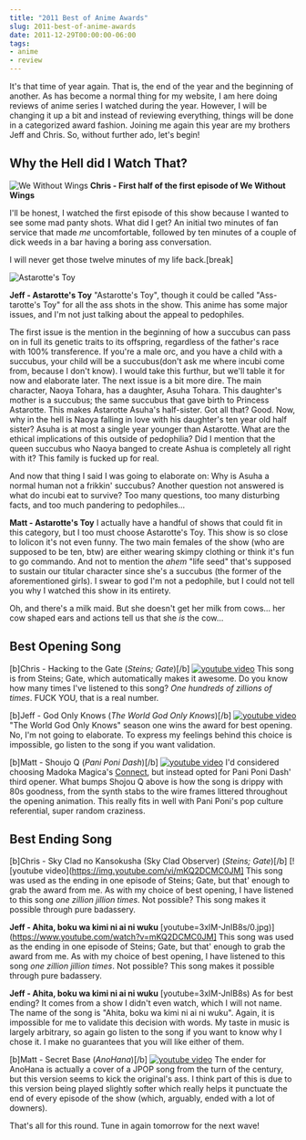 ```yaml
---
title: "2011 Best of Anime Awards"
slug: 2011-best-of-anime-awards
date: 2011-12-29T00:00:00-06:00
tags:
- anime
- review
---
```

It's that time of year again. That is, the end of the year and the beginning of another. As has become a normal thing for my website, I am here doing reviews of anime series I watched during the year. However, I will be changing it up a bit and instead of reviewing everything, things will be done in a categorized award fashion. Joining me again this year are my brothers Jeff and Chris. So, without further ado, let's begin!

## Why the Hell did I Watch That?

![](http://images.dxprog.com/blog/2011_reviews_wings.jpg "We Without Wings")
**Chris - First half of the first episode of We Without Wings**

I'll be honest, I watched the first episode of this show because I wanted to see some mad panty shots.  What did I get?  An initial two minutes of fan service that made _me_ uncomfortable, followed by ten minutes of a couple of dick weeds in a bar having a boring ass conversation.

I will never get those twelve minutes of my life back.[break]

![](http://images.dxprog.com/blog/2011_reviews_astarotte.jpg "Astarotte's Toy")

**Jeff - Astarotte's Toy**
"Astarotte's Toy", though it could be called "Ass-tarotte's Toy" for all the ass shots in the show. This anime has some major issues, and I'm not just talking about the appeal to pedophiles.

The first issue is the mention in the beginning of how a succubus can pass on in full its genetic traits to its offspring, regardless of the father's race with 100% transference. If you're a male orc, and you have a child with a succubus, your child will be a succubus(don't ask me where incubi come from, because I don't know). I would take this furthur, but we'll table it for now and elaborate later. The next issue is a bit more dire. The main character, Naoya Tohara, has a daughter, Asuha Tohara. This daughter's mother is a succubus; the same succubus that gave birth to Princess Astarotte. This makes Astarotte Asuha's half-sister. Got all that? Good. Now, why in the hell is Naoya falling in love with his daughter's ten year old half sister? Asuha is at most a single year younger than Astarotte. What are the ethical implications of this outside of pedophilia? Did I mention that the queen succubus who Naoya banged to create Ashua is completely all right with it? This family is fucked up for real.

And now that thing I said I was going to elaborate on: Why is Asuha a normal human not a frikkin' succubus? Another question not answered is what do incubi eat to survive? Too many questions, too many disturbing facts, and too much pandering to pedophiles...


**Matt - Astarotte's Toy**
I actually have a handful of shows that could fit in this category, but I too must choose Astarotte's Toy. This show is so close to lolicon it's not even funny. The two main females of the show (who are supposed to be ten, btw) are either wearing skimpy clothing or think it's fun to go commando. And not to mention the *ahem* "life seed" that's supposed to sustain our titular character since she's a succubus (the former of the aforementioned girls). I swear to god I'm not a pedophile, but I could not tell you why I watched this show in its entirety.

Oh, and there's a milk maid. But she doesn't get her milk from cows... her cow shaped ears and actions tell us that she _is_ the cow...

## Best Opening Song
[b]Chris - Hacking to the Gate (_Steins; Gate_)[/b]
[![youtube video](https://img.youtube.com/vi/nLGS_rNSlKU/0.jpg)](https://www.youtube.com/watch?v=nLGS_rNSlKU)
This song is from Steins; Gate, which automatically makes it awesome.  Do you know how many times I've listened to this song?  _One hundreds of zillions of times_.  FUCK YOU, that is a real number.

[b]Jeff - God Only Knows (_The World God Only Knows_)[/b]
[![youtube video](https://img.youtube.com/vi/wDQvptDvA_0/0.jpg)](https://www.youtube.com/watch?v=wDQvptDvA_0)
"The World God Only Knows" season one wins the award for best opening. No, I'm not going to elaborate. To express my feelings behind this choice is impossible, go listen to the song if you want validation.

[b]Matt - Shoujo Q (_Pani Poni Dash_)[/b]
[![youtube video](https://img.youtube.com/vi/dQbaJquz_jo/0.jpg)](https://www.youtube.com/watch?v=dQbaJquz_jo)
I'd considered choosing Madoka Magica's [Connect](http://www.youtube.com/watch?v=btNSYi2QMTM), but instead opted for Pani Poni Dash' third opener. What bumps Shojou Q above is how the song is drippy with 80s goodness, from the synth stabs to the wire frames littered throughout the opening animation. This really fits in well with Pani Poni's pop culture referential, super random craziness.

## Best Ending Song
[b]Chris - Sky Clad no Kansokusha (Sky Clad Observer) (_Steins; Gate_)[/b]
[![youtube video](https://img.youtube.com/vi/mKQ2DCMC0JM]
This song was used as the ending in one episode of Steins; Gate, but that' enough to grab the award from me.  As with my choice of best opening, I have listened to this song _one zillion jillion times_.  Not possible?  This song makes it possible through pure badassery.

**Jeff - Ahita, boku wa kimi ni ai ni wuku**
[youtube=3xIM-JnIB8s/0.jpg)](https://www.youtube.com/watch?v=mKQ2DCMC0JM]
This song was used as the ending in one episode of Steins; Gate, but that' enough to grab the award from me.  As with my choice of best opening, I have listened to this song _one zillion jillion times_.  Not possible?  This song makes it possible through pure badassery.

**Jeff - Ahita, boku wa kimi ni ai ni wuku**
[youtube=3xIM-JnIB8s)
As for best ending? It comes from a show I didn't even watch, which I will not name. The name of the song is "Ahita, boku wa kimi ni ai ni wuku". Again, it is impossible for me to validate this decision with words. My taste in music is largely arbitrary, so again go listen to the song if you want to know why I chose it.
I make no guarantees that you will like either of them.

[b]Matt - Secret Base (_AnoHana_)[/b]
[![youtube video](https://img.youtube.com/vi/asQHzJYIF2A/0.jpg)](https://www.youtube.com/watch?v=asQHzJYIF2A)
The ender for AnoHana is actually a cover of a JPOP song from the turn of the century, but this version seems to kick the original's ass. I think part of this is due to this version being played slightly softer which really helps it punctuate the end of every episode of the show (which, arguably, ended with a lot of downers).

That's all for this round. Tune in again tomorrow for the next wave!
